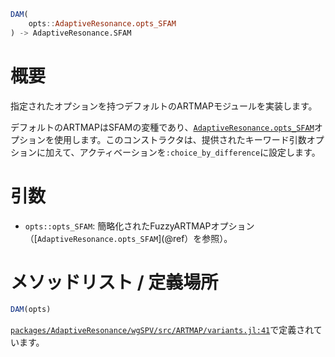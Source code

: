 ```julia
DAM(
    opts::AdaptiveResonance.opts_SFAM
) -> AdaptiveResonance.SFAM

```

# 概要

指定されたオプションを持つデフォルトのARTMAPモジュールを実装します。

デフォルトのARTMAPはSFAMの変種であり、[`AdaptiveResonance.opts_SFAM`](@ref)オプションを使用します。このコンストラクタは、提供されたキーワード引数オプションに加えて、アクティベーションを`:choice_by_difference`に設定します。

# 引数

  * `opts::opts_SFAM`: 簡略化されたFuzzyARTMAPオプション（[`AdaptiveResonance.opts_SFAM`](@ref）を参照）。

# メソッドリスト / 定義場所

```julia
DAM(opts)
```

[`packages/AdaptiveResonance/wgSPV/src/ARTMAP/variants.jl:41`](file:///home/terasaki/.julia/packages/AdaptiveResonance/wgSPV/src/ARTMAP/variants.jl)で定義されています。
